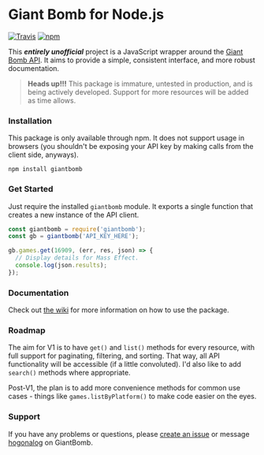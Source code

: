 # Giant Bomb for Node.js

[![Travis](https://img.shields.io/travis/claflamme/node-giantbomb.svg)](https://travis-ci.org/claflamme/node-giantbomb)
[![npm](https://img.shields.io/npm/v/giantbomb.svg)](https://www.npmjs.com/package/giantbomb)

This **_entirely unofficial_** project is a JavaScript wrapper around the [Giant Bomb API](http://www.giantbomb.com/api/). It aims to provide a simple, consistent interface, and more robust documentation.

> **Heads up!!!** This package is immature, untested in production, and is being actively developed. Support for more resources will be added as time allows.

### Installation
This package is only available through npm. It does not support usage in browsers (you shouldn't be exposing your API key by making calls from the client side, anyways).

```
npm install giantbomb
```

### Get Started

Just require the installed `giantbomb` module. It exports a single function that creates a new instance of the API client.

```js
const giantbomb = require('giantbomb');
const gb = giantbomb('API_KEY_HERE');

gb.games.get(16909, (err, res, json) => {
  // Display details for Mass Effect.
  console.log(json.results);
});
```

### Documentation

Check out [the wiki](https://github.com/claflamme/node-giantbomb/wiki) for more information on how to use the package.

### Roadmap

The aim for V1 is to have `get()` and `list()` methods for every resource, with full support for paginating, filtering, and sorting. That way, all API functionality will be accessible (if a little convoluted). I'd also like to add `search()` methods where appropriate.

Post-V1, the plan is to add more convenience methods for common use cases - things like `games.listByPlatform()` to make code easier on the eyes.

### Support

If you have any problems or questions, please [create an issue](https://github.com/claflamme/node-giantbomb/issues) or message [hogonalog](http://www.giantbomb.com/profile/hogonalog/) on GiantBomb.
